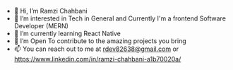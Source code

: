 - 👋 Hi, I’m Ramzi Chahbani
- 👀 I’m interested in Tech in General and Currently I'm a frontend Software Developer (MERN)
- 🌱 I’m currently learning React Native
- 💞️ I’m Open To contribute to the amazing projects you bring
- 📫 You can reach out to me at rdev82638@gmail.com or https://www.linkedin.com/in/ramzi-chahbani-a1b70020a/
